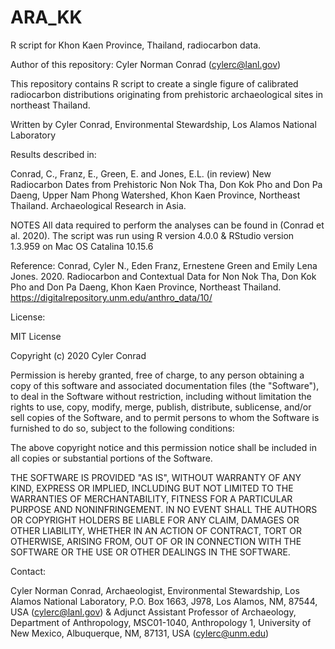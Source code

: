 # ARA_KK
 R script for Khon Kaen Province, Thailand, radiocarbon data. 
 
Author of this repository: Cyler Norman Conrad (cylerc@lanl.gov)

This repository contains R script to create a single figure of calibrated radiocarbon distributions originating from prehistoric archaeological sites in northeast Thailand.

Written by Cyler Conrad, Environmental Stewardship, Los Alamos National Laboratory

Results described in:

Conrad, C., Franz, E., Green, E. and Jones, E.L. (in review) New Radiocarbon Dates from Prehistoric Non Nok Tha, Don Kok Pho and Don Pa Daeng, Upper Nam Phong Watershed, Khon Kaen Province, Northeast Thailand. Archaeological Research in Asia.

NOTES All data required to perform the analyses can be found in (Conrad et al. 2020). The script was run using R version 4.0.0 & RStudio version 1.3.959 on Mac OS Catalina 10.15.6

Reference: Conrad, Cyler N., Eden Franz, Ernestene Green and Emily Lena Jones. 2020. Radiocarbon and Contextual Data for Non Nok Tha, Don Kok Pho and Don Pa Daeng, Khon Kaen Province, Northeast Thailand. https://digitalrepository.unm.edu/anthro_data/10/

License:

MIT License

Copyright (c) 2020 Cyler Conrad

Permission is hereby granted, free of charge, to any person obtaining a copy
of this software and associated documentation files (the "Software"), to deal
in the Software without restriction, including without limitation the rights
to use, copy, modify, merge, publish, distribute, sublicense, and/or sell
copies of the Software, and to permit persons to whom the Software is
furnished to do so, subject to the following conditions:

The above copyright notice and this permission notice shall be included in all
copies or substantial portions of the Software.

THE SOFTWARE IS PROVIDED "AS IS", WITHOUT WARRANTY OF ANY KIND, EXPRESS OR
IMPLIED, INCLUDING BUT NOT LIMITED TO THE WARRANTIES OF MERCHANTABILITY,
FITNESS FOR A PARTICULAR PURPOSE AND NONINFRINGEMENT. IN NO EVENT SHALL THE
AUTHORS OR COPYRIGHT HOLDERS BE LIABLE FOR ANY CLAIM, DAMAGES OR OTHER
LIABILITY, WHETHER IN AN ACTION OF CONTRACT, TORT OR OTHERWISE, ARISING FROM,
OUT OF OR IN CONNECTION WITH THE SOFTWARE OR THE USE OR OTHER DEALINGS IN THE
SOFTWARE.

Contact:

Cyler Norman Conrad, Archaeologist, Environmental Stewardship, Los Alamos National Laboratory, P.O. Box 1663, J978, Los Alamos, NM, 87544, USA (cylerc@lanl.gov) & Adjunct Assistant Professor of Archaeology, Department of Anthropology, MSC01-1040, Anthropology 1, University of New Mexico, Albuquerque, NM, 87131, USA (cylerc@unm.edu)
